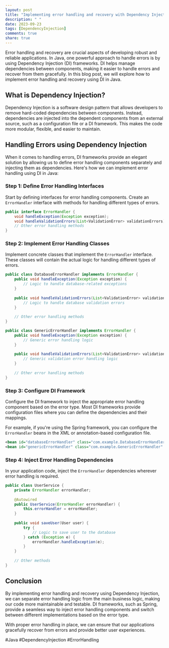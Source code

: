 ```yaml
---
layout: post
title: "Implementing error handling and recovery with Dependency Injection in Java."
description: " "
date: 2023-09-23
tags: [DependencyInjection]
comments: true
share: true
---
```


Error handling and recovery are crucial aspects of developing robust and reliable applications. In Java, one powerful approach to handle errors is by using Dependency Injection (DI) frameworks. DI helps manage dependencies between components, making it easier to handle errors and recover from them gracefully. In this blog post, we will explore how to implement error handling and recovery using DI in Java.

## What is Dependency Injection?

Dependency Injection is a software design pattern that allows developers to remove hard-coded dependencies between components. Instead, dependencies are injected into the dependent components from an external source, such as a configuration file or a DI framework. This makes the code more modular, flexible, and easier to maintain.

## Handling Errors using Dependency Injection

When it comes to handling errors, DI frameworks provide an elegant solution by allowing us to define error handling components separately and injecting them as dependencies. Here's how we can implement error handling using DI in Java:

### Step 1: Define Error Handling Interfaces

Start by defining interfaces for error handling components. Create an `ErrorHandler` interface with methods for handling different types of errors.

```java
public interface ErrorHandler {
    void handleException(Exception exception);
    void handleValidationErrors(List<ValidationError> validationErrors);
    // Other error handling methods
}
```

### Step 2: Implement Error Handling Classes

Implement concrete classes that implement the `ErrorHandler` interface. These classes will contain the actual logic for handling different types of errors.

```java
public class DatabaseErrorHandler implements ErrorHandler {
    public void handleException(Exception exception) {
        // Logic to handle database-related exceptions
    }
    
    public void handleValidationErrors(List<ValidationError> validationErrors) {
        // Logic to handle database validation errors
    }
    
    // Other error handling methods
}

public class GenericErrorHandler implements ErrorHandler {
    public void handleException(Exception exception) {
        // Generic error handling logic
    }
    
    public void handleValidationErrors(List<ValidationError> validationErrors) {
        // Generic validation error handling logic
    }
    
    // Other error handling methods
}
```

### Step 3: Configure DI Framework

Configure the DI framework to inject the appropriate error handling component based on the error type. Most DI frameworks provide configuration files where you can define the dependencies and their mappings.

For example, if you're using the Spring framework, you can configure the `ErrorHandler` beans in the XML or annotation-based configuration file.

```xml
<bean id="databaseErrorHandler" class="com.example.DatabaseErrorHandler" />
<bean id="genericErrorHandler" class="com.example.GenericErrorHandler" />
```

### Step 4: Inject Error Handling Dependencies

In your application code, inject the `ErrorHandler` dependencies wherever error handling is required.

```java
public class UserService {
    private ErrorHandler errorHandler;
    
    @Autowired
    public UserService(ErrorHandler errorHandler) {
        this.errorHandler = errorHandler;
    }
    
    public void saveUser(User user) {
        try {
            // Logic to save user to the database
        } catch (Exception e) {
            errorHandler.handleException(e);
        }
    }
    
    // Other methods
}
```

## Conclusion

By implementing error handling and recovery using Dependency Injection, we can separate error handling logic from the main business logic, making our code more maintainable and testable. DI frameworks, such as Spring, provide a seamless way to inject error handling components and switch between different implementations based on the error type.

With proper error handling in place, we can ensure that our applications gracefully recover from errors and provide better user experiences.

#Java #DependencyInjection #ErrorHandling